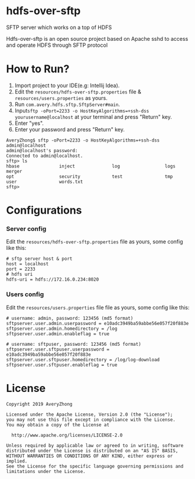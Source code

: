 # hdfs-over-sftp
SFTP server which works on a top of HDFS

Hdfs-over-sftp is an open source project based on Apache sshd to access and operate HDFS through SFTP protocol

# How to Run?
1. Import project to your IDE(e.g: Intellij Idea).
2. Edit the `resources/hdfs-over-sftp.properties` file & `resources/users.properties` as yours.
3. Run `com.avery.hdfs.sftp.SftpServer#main`.
4. Input`sftp -oPort=2233 -o HostKeyAlgorithms=+ssh-dss yourusername@localhost` at your terminal and press "Return" key.
5. Enter "yes".
6. Enter your password and  press "Return" key.
```
AveryZhong$ sftp -oPort=2233 -o HostKeyAlgorithms=+ssh-dss admin@localhost
admin@localhost's password: 
Connected to admin@localhost.
sftp> ls          
hbase               inject              log                 logs                merger              
opt                 security            test                tmp                 
user                words.txt           
sftp> 

```

# Configurations
### Server config
Edit the `resources/hdfs-over-sftp.properties` file as yours, some config like this:
```
# sftp server host & port
host = localhost
port = 2233
# hdfs uri
hdfs-uri = hdfs://172.16.0.234:8020
```
 ### Users config
 Edit the `resources/users.properties` file file as yours, some config like this:
 ```
# username: admin, password: 123456 (md5 format)
sftpserver.user.admin.userpassword = e10adc3949ba59abbe56e057f20f883e
sftpserver.user.admin.homedirectory = /log
sftpserver.user.admin.enableflag = true

# username: sftpuser, password: 123456 (md5 format)
sftpserver.user.sftpuser.userpassword = e10adc3949ba59abbe56e057f20f883e
sftpserver.user.sftpuser.homedirectory = /log/log-download
sftpserver.user.sftpuser.enableflag = true

 ```
 
 # License
 ```
 Copyright 2019 AveryZhong

Licensed under the Apache License, Version 2.0 (the "License");
you may not use this file except in compliance with the License.
You may obtain a copy of the License at

   http://www.apache.org/licenses/LICENSE-2.0

Unless required by applicable law or agreed to in writing, software
distributed under the License is distributed on an "AS IS" BASIS,
WITHOUT WARRANTIES OR CONDITIONS OF ANY KIND, either express or implied.
See the License for the specific language governing permissions and
limitations under the License.
 ```
